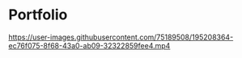 # Portfolio
https://user-images.githubusercontent.com/75189508/195208364-ec76f075-8f68-43a0-ab09-32322859fee4.mp4
